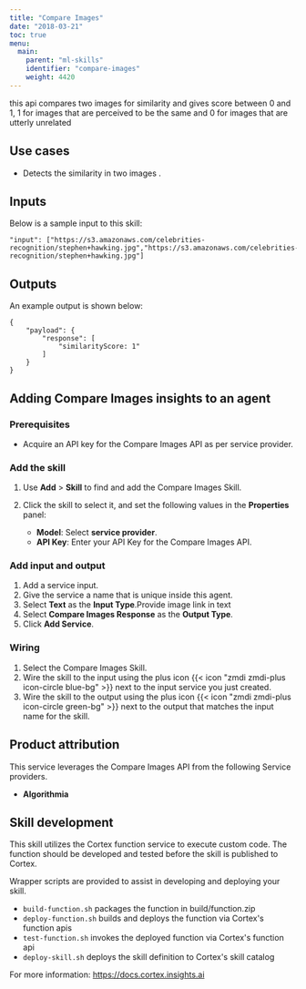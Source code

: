 ```yaml
---
title: "Compare Images"
date: "2018-03-21"
toc: true
menu:
  main:
    parent: "ml-skills"
    identifier: "compare-images"
    weight: 4420
---
```

this api compares two images for similarity and gives score between 0 and 1, 1 for images that are perceived to be the same and 0 for images that are utterly unrelated

## Use cases
- Detects the similarity in two images .

## Inputs

Below is a sample input to this skill:

```
"input": ["https://s3.amazonaws.com/celebrities-recognition/stephen+hawking.jpg","https://s3.amazonaws.com/celebrities-recognition/stephen+hawking.jpg"]
```
## Outputs

An example output is shown below:
```
{
    "payload": {
        "response": [
            "similarityScore: 1"
        ]
    }
}
```

## Adding Compare Images insights to an agent
### Prerequisites
* Acquire an API key for the Compare Images API as per service provider.

### Add the skill
1. Use **Add** > **Skill** to find and add the Compare Images Skill.
1. Click the skill to select it, and set the following values in the **Properties** panel:
 
    * **Model**: Select **service provider**.
    * **API Key**: Enter your API Key for the Compare Images API.

### Add input and output
1. Add a service input.
1. Give the service a name that is unique inside this agent.
1. Select **Text** as the **Input Type**.Provide image link in text
1. Select **Compare Images Response** as the **Output Type**.
1. Click **Add Service**.

### Wiring
1. Select the Compare Images Skill.
2. Wire the skill to the input using the plus icon {{< icon "zmdi zmdi-plus icon-circle blue-bg" >}} next to the input service you just created.
3. Wire the skill to the output using the plus icon {{< icon "zmdi zmdi-plus icon-circle green-bg" >}} next to the output that matches the input name for the skill.

## Product attribution
This service leverages the Compare Images API from the following Service providers.
* **Algorithmia**



## Skill development
This skill utilizes the Cortex function service to execute custom code.
The function should be developed and tested before the skill is published to Cortex.
  
Wrapper scripts are provided to assist in developing and deploying your skill.
* `build-function.sh` packages the function in build/function.zip
* `deploy-function.sh` builds and deploys the function via Cortex's function apis
* `test-function.sh` invokes the deployed function via Cortex's function api
* `deploy-skill.sh` deploys the skill definition to Cortex's skill catalog

For more information: https://docs.cortex.insights.ai
